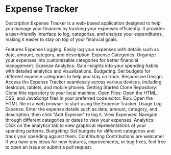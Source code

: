 # Expense Tracker
Description
Expense Tracker is a web-based application designed to help you manage your finances by tracking your expenses efficiently. It provides a user-friendly interface to log, categorize, and analyze your expenditures, making it easier to stay on top of your financial goals.

Features
Expense Logging: Easily log your expenses with details such as date, amount, category, and description.
Expense Categories: Organize your expenses into customizable categories for better financial management.
Expense Analytics: Gain insights into your spending habits with detailed analytics and visualizations.
Budgeting: Set budgets for different expense categories to help you stay on track.
Responsive Design: Access the Expense Tracker seamlessly across various devices, including desktops, tablets, and mobile phones.
Getting Started
Clone Repository: Clone this repository to your local machine.
Open Files: Open the HTML, CSS, and JavaScript files in your preferred code editor.
Run: Open the HTML file in a web browser to start using the Expense Tracker.
Usage
Log Expense: Enter the expense details such as date, amount, category, and description, then click "Add Expense" to log it.
View Expenses: Navigate through different categories or dates to view your expenses.
Analytics: Click on the analytics tab to view graphical representations of your spending patterns.
Budgeting: Set budgets for different categories and track your spending against them.
Contributing
Contributions are welcome! If you have any ideas for new features, improvements, or bug fixes, feel free to open an issue or submit a pull request.